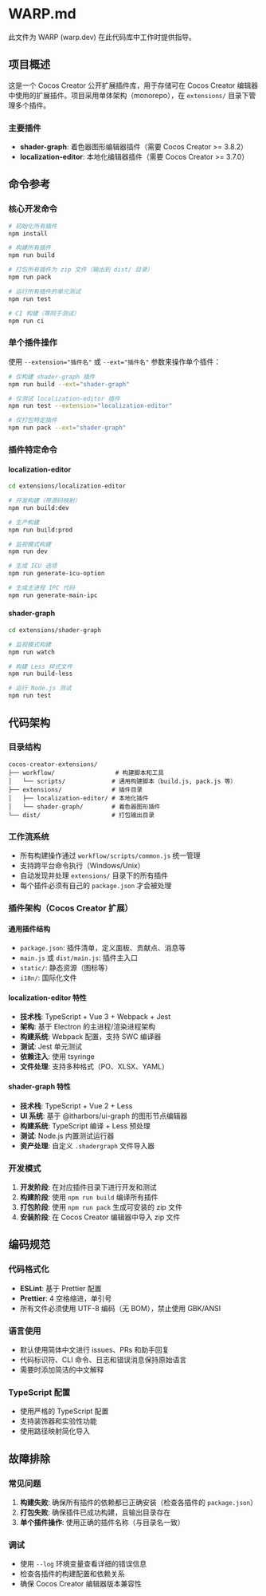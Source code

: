 # WARP.md

此文件为 WARP (warp.dev) 在此代码库中工作时提供指导。

## 项目概述

这是一个 Cocos Creator 公开扩展插件库，用于存储可在 Cocos Creator 编辑器中使用的扩展插件。项目采用单体架构（monorepo），在 `extensions/` 目录下管理多个插件。

### 主要插件
- **shader-graph**: 着色器图形编辑器插件（需要 Cocos Creator >= 3.8.2）
- **localization-editor**: 本地化编辑器插件（需要 Cocos Creator >= 3.7.0）

## 命令参考

### 核心开发命令
```bash
# 初始化所有插件
npm install

# 构建所有插件
npm run build

# 打包所有插件为 zip 文件（输出到 dist/ 目录）
npm run pack

# 运行所有插件的单元测试
npm run test

# CI 构建（等同于测试）
npm run ci
```

### 单个插件操作
使用 `--extension="插件名"` 或 `--ext="插件名"` 参数来操作单个插件：

```bash
# 仅构建 shader-graph 插件
npm run build --ext="shader-graph"

# 仅测试 localization-editor 插件
npm run test --extension="localization-editor"

# 仅打包特定插件
npm run pack --ext="shader-graph"
```

### 插件特定命令

#### localization-editor
```bash
cd extensions/localization-editor

# 开发构建（带源码映射）
npm run build:dev

# 生产构建
npm run build:prod

# 监视模式构建
npm run dev

# 生成 ICU 选项
npm run generate-icu-option

# 生成主进程 IPC 代码
npm run generate-main-ipc
```

#### shader-graph
```bash
cd extensions/shader-graph

# 监视模式构建
npm run watch

# 构建 Less 样式文件
npm run build-less

# 运行 Node.js 测试
npm run test
```

## 代码架构

### 目录结构
```
cocos-creator-extensions/
├── workflow/                 # 构建脚本和工具
│   └── scripts/             # 通用构建脚本（build.js, pack.js 等）
├── extensions/              # 插件目录
│   ├── localization-editor/ # 本地化插件
│   └── shader-graph/        # 着色器图形插件
└── dist/                    # 打包输出目录
```

### 工作流系统
- 所有构建操作通过 `workflow/scripts/common.js` 统一管理
- 支持跨平台命令执行（Windows/Unix）
- 自动发现并处理 `extensions/` 目录下的所有插件
- 每个插件必须有自己的 `package.json` 才会被处理

### 插件架构（Cocos Creator 扩展）

#### 通用插件结构
- `package.json`: 插件清单，定义面板、贡献点、消息等
- `main.js` 或 `dist/main.js`: 插件主入口
- `static/`: 静态资源（图标等）
- `i18n/`: 国际化文件

#### localization-editor 特性
- **技术栈**: TypeScript + Vue 3 + Webpack + Jest
- **架构**: 基于 Electron 的主进程/渲染进程架构
- **构建系统**: Webpack 配置，支持 SWC 编译器
- **测试**: Jest 单元测试
- **依赖注入**: 使用 tsyringe
- **文件处理**: 支持多种格式（PO、XLSX、YAML）

#### shader-graph 特性
- **技术栈**: TypeScript + Vue 2 + Less
- **UI 系统**: 基于 @itharbors/ui-graph 的图形节点编辑器
- **构建系统**: TypeScript 编译 + Less 预处理
- **测试**: Node.js 内置测试运行器
- **资产处理**: 自定义 `.shadergraph` 文件导入器

### 开发模式
1. **开发阶段**: 在对应插件目录下进行开发和测试
2. **构建阶段**: 使用 `npm run build` 编译所有插件
3. **打包阶段**: 使用 `npm run pack` 生成可安装的 zip 文件
4. **安装阶段**: 在 Cocos Creator 编辑器中导入 zip 文件

## 编码规范

### 代码格式化
- **ESLint**: 基于 Prettier 配置
- **Prettier**: 4 空格缩进，单引号
- 所有文件必须使用 UTF-8 编码（无 BOM），禁止使用 GBK/ANSI

### 语言使用
- 默认使用简体中文进行 issues、PRs 和助手回复
- 代码标识符、CLI 命令、日志和错误消息保持原始语言
- 需要时添加简洁的中文解释

### TypeScript 配置
- 使用严格的 TypeScript 配置
- 支持装饰器和实验性功能
- 使用路径映射简化导入

## 故障排除

### 常见问题
1. **构建失败**: 确保所有插件的依赖都已正确安装（检查各插件的 `package.json`）
2. **打包失败**: 确保插件已成功构建，且输出目录存在
3. **单个插件操作**: 使用正确的插件名称（与目录名一致）

### 调试
- 使用 `--log` 环境变量查看详细的错误信息
- 检查各插件的构建配置和依赖关系
- 确保 Cocos Creator 编辑器版本兼容性
